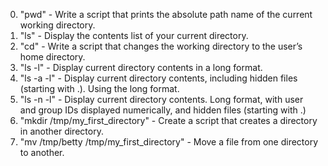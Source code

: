 0. "pwd" - Write a script that prints the absolute path name of the current working directory.
1. "ls" - Display the contents list of your current directory.
2. "cd" - Write a script that changes the working directory to the user’s home directory.
3. "ls -l" - Display current directory contents in a long format.
4. "ls -a -l" - Display current directory contents, including hidden files (starting with .). Using the long format.
5. "ls -n -l" - Display current directory contents. Long format, with user and group IDs displayed numerically, and hidden files (starting with .)
6. "mkdir /tmp/my_first_directory" - Create a script that creates a directory in another directory.
7. "mv /tmp/betty /tmp/my_first_directory" - Move a file from one directory to another.

